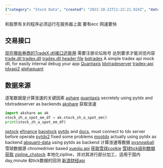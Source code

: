 ```yaml
---
{"category": "Stock Data", "created": "2022-10-22T11:22:21.924Z", "date": "2022-10-22 11:22:21", "description": "This article provides resources for acquiring and processing tick-level stock data, such as APIs like TradeX.dll and BQTradeX, and tools like Quantaxis and TdxTradeServer. It specifically focuses on obtaining day, minute, and tick-level data from China's NewSinaFinance API.", "modified": "2022-11-05T15:29:35.253Z", "tags": ["stock data", "APIs", "TradeX.dll", "BQTradeX", "Quantaxis", "TdxTradeServer", "NewSinaFinance API"], "title": "股票数据源 tick级别数据源 逐笔交易"}
---
```

和股票有关的程序必须运行在服务器上面 要有ecc 网速要快
## 交易接口
[现在哪些券商的TradeX.dll接口还能用](https://www.55188.com/thread-8939286-1-1.html) 需要注册论坛账号 达到要求才能浏览内容
[trade.dll tradex.dll](https://github.com/James4Ever0/Order9)
[tradex.dll header file](https://github.com/296083197/ts/blob/master/TradeX-B/TradeXDemo-B/TradeX.h)
[bqtradex](https://github.com/sunwind/BQTradeX) A simple tradex api mock dll, for easily internal debug your app
[Quantaxis](https://github.com/yutiansut/QUANTAXIS)
[tdxtradeserver](https://github.com/corefan/TdxTradeServer)
[tradex-api](https://github.com/southtop/TradeX-API)
[tdxapi2](https://github.com/fswzb/tdxapi2)
[alphaquant](https://github.com/fswzb/alphaquant)
## 数据来源
逐笔数据是计算涨速的关键因素
[ashare](https://github.com/fswzb/Ashare)
[quantaxis](https://github.com/yutiansut/QUANTAXIS) secretely using pytdx and tdxtradeserver as backends
[akshare](https://github.com/akfamily/akshare)
获取涨速
```python
import akshare as ak
stock_zh_a_spot_em_df = ak.stock_zh_a_spot_em()
print(stock_zh_a_spot_em_df)
```
[qstock]()
[efinance](https://efinance.readthedocs.io/en/latest/index.html)
[baostock](http://baostock.com/baostock/index.php/A%E8%82%A1K%E7%BA%BF%E6%95%B0%E6%8D%AE)
[pytdx](https://gitee.com/better319/pytdx/) and [docs](https://rainx.gitbooks.io/pytdx/content/pytdx_hq.html), must connect to tdx server before operate
[pytdx2](https://github.com/liewhite/pytdx2) fixed some problems
[mootdx](https://github.com/TianShengBingFeiNiuRen/moo-tdx-api/tree/master/Lib/site-packages/mootdx/financial) actually using pytdx as backend
[abquant-data](https://github.com/yssource/abquant-data/blob/develop/abquant/data/tdx_api.py) using pytdx as backend
计算涨速等数据
[pysnowball](https://github.com/uname-yang/pysnowball)雪球数据源
chromedriver based [xueqiu api](https://github.com/1dot75cm/xueqiu)
[获取雪球cookie](https://blog.crackcreed.com/diy-xue-qiu-app-shu-ju-api/)
[雪球tick级别数据获取](https://github.com/easyQuant/trade_bundle/blob/master/index.py)
[zipline_chstock](https://github.com/fangshi1991/zipline_chstock) 本地化zipline，并对其进行部分加工，适用于国内 day,minute 和tick数据的回测
[新浪财经api](https://github.com/knotgd/option_data/blob/55dad688b0e351b7aae43919a2beac50c536aa3a/core/constant.py)